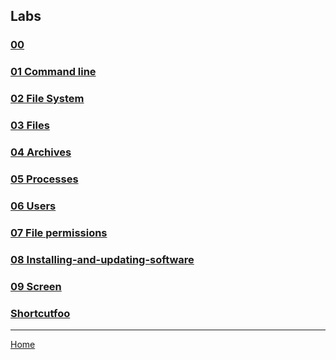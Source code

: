## Labs

### [00](00-base-settings.md)

### [01 Command line](01-command-line.md)

### [02 File System](02-file-system.md)

### [03 Files](03-files.md)

### [04 Archives](04-archives.md)

### [05 Processes](05-processes.md)

### [06 Users](06-users.md)

### [07 File permissions](07-file-permissions.md)

### [08 Installing-and-updating-software](08-Installing-and-updating-software.md)

### [09 Screen](09-screen.md)

### [Shortcutfoo](shortcutfoo.md)


---
[Home](../README.md)
